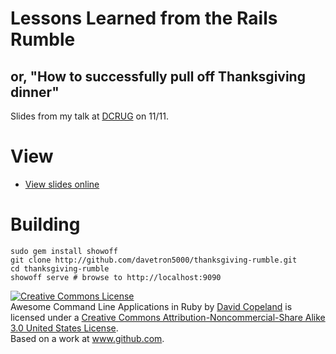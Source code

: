 # Lessons Learned from the Rails Rumble
## or, "How to successfully pull off Thanksgiving dinner"

Slides from my talk at [DCRUG](http://www.meetup.com/dcruby/calendar/15115978/) on 11/11.

# View 
* [View slides online](http://thanksgiving-rumble.heroku.com)

# Building

    sudo gem install showoff
    git clone http://github.com/davetron5000/thanksgiving-rumble.git
    cd thanksgiving-rumble
    showoff serve # browse to http://localhost:9090


<a rel="license" href="http://creativecommons.org/licenses/by-nc-sa/3.0/us/"><img alt="Creative Commons License" style="border-width:0" src="http://i.creativecommons.org/l/by-nc-sa/3.0/us/88x31.png" /></a><br /><span xmlns:dc="http://purl.org/dc/elements/1.1/" href="http://purl.org/dc/dcmitype/Text" property="dc:title" rel="dc:type">Awesome Command Line Applications in Ruby</span> by <a xmlns:cc="http://creativecommons.org/ns#" href="http://www.github.com/davetron5000/thanksgiving-rumble" property="cc:attributionName" rel="cc:attributionURL">David Copeland</a> is licensed under a <a rel="license" href="http://creativecommons.org/licenses/by-nc-sa/3.0/us/">Creative Commons Attribution-Noncommercial-Share Alike 3.0 United States License</a>.<br />Based on a work at <a xmlns:dc="http://purl.org/dc/elements/1.1/" href="http://www.github.com/davetron5000/thanksgiving-rumble" rel="dc:source">www.github.com</a>.

